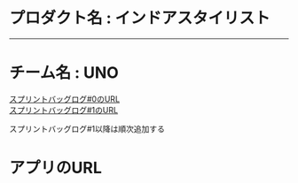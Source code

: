 # プロダクト名 : インドアスタイリスト
<hr>

# チーム名 : UNO

[スプリントバッグログ#0のURL](https://miro.com/app/board/uXjVMiXFsC0=/?moveToWidget=3458764564806753986&cot=14)  
[スプリントバッグログ#1のURL]()

スプリントバッグログ#1以降は順次追加する

# アプリのURL
[]()
